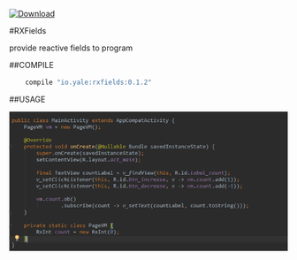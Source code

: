 [ ![Download](https://api.bintray.com/packages/yalezheng/maven/RXFields/images/download.svg) ](https://bintray.com/yalezheng/maven/RXFields/_latestVersion)

#RXFields

provide reactive fields to program

##COMPILE
```gradle
    compile "io.yale:rxfields:0.1.2"
```

##USAGE

![Usage](https://raw.githubusercontent.com/YaleZheng/RXFields/master/assets/usage.png)